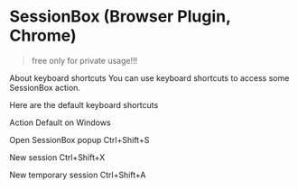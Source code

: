 SessionBox (Browser Plugin, Chrome)
===================================
> free only for private usage!!!

About keyboard shortcuts
You can use keyboard shortcuts to access some SessionBox action.



Here are the default keyboard shortcuts

Action
Default on Windows

Open SessionBox popup
Ctrl+Shift+S

New session
Ctrl+Shift+X

New temporary session
Ctrl+Shift+A

